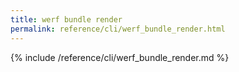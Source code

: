 ```yaml
---
title: werf bundle render
permalink: reference/cli/werf_bundle_render.html
---
```


{% include /reference/cli/werf_bundle_render.md %}
